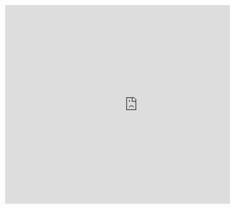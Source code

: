 <iframe src="https://data.oecd.org/chart/6gPq" width="860" height="645" style="border: 0" mozallowfullscreen="true" webkitallowfullscreen="true" allowfullscreen="true"><a href="https://data.oecd.org/chart/6gPq" target="_blank">OECD Chart: General government debt, Total, % of GDP, Annual, 2019</a></iframe>

<div class="flourish-embed flourish-chart" data-src="visualisation/5296805"><script src="https://public.flourish.studio/resources/embed.js"></script></div>

<div class="flourish-embed flourish-scatter" data-src="visualisation/5297245"><script src="https://public.flourish.studio/resources/embed.js"></script></div>
